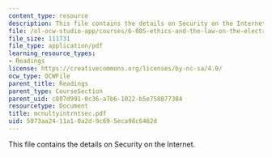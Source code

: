 ```yaml
---
content_type: resource
description: This file contains the details on Security on the Internet.
file: /ol-ocw-studio-app/courses/6-805-ethics-and-the-law-on-the-electronic-frontier-fall-2005/5073aa2411a10a2d9c695eca98c6462d_mcnultyintrntsec.pdf
file_size: 111731
file_type: application/pdf
learning_resource_types:
- Readings
license: https://creativecommons.org/licenses/by-nc-sa/4.0/
ocw_type: OCWFile
parent_title: Readings
parent_type: CourseSection
parent_uid: c807d991-0c36-a7b6-1022-b5e758877384
resourcetype: Document
title: mcnultyintrntsec.pdf
uid: 5073aa24-11a1-0a2d-9c69-5eca98c6462d
---
```

This file contains the details on Security on the Internet.